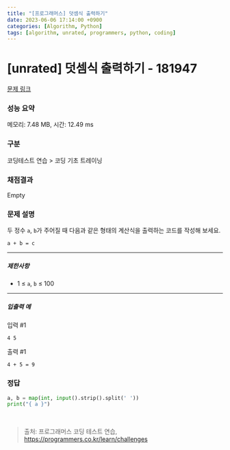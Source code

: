 ```yaml
---
title: "[프로그래머스] 덧셈식 출력하기"
date: 2023-06-06 17:14:00 +0900
categories: [Algorithm, Python]
tags: [algorithm, unrated, programmers, python, coding]
---
```


# [unrated] 덧셈식 출력하기 - 181947

[문제 링크](https://school.programmers.co.kr/learn/courses/30/lessons/181947)

### 성능 요약

메모리: 7.48 MB, 시간: 12.49 ms

### 구분

코딩테스트 연습 > 코딩 기초 트레이닝

### 채점결과

Empty

### 문제 설명

<p>두 정수 <code>a</code>, <code>b</code>가 주어질 때 다음과 같은 형태의 계산식을 출력하는 코드를 작성해 보세요.</p>

```shell
a + b = c
```

<hr>

<h5>제한사항</h5>

<ul>
<li>1 ≤ <code>a</code>, <code>b</code> ≤ 100</li>
</ul>

<hr>

<h5>입출력 예</h5>

<p>입력 #1</p>

```shell
4 5
```

<p>출력 #1</p>

```shell
4 + 5 = 9
```

### 정답

```python
a, b = map(int, input().strip().split(' '))
print("{ a }")
```

<br>

> 출처: 프로그래머스 코딩 테스트 연습, https://programmers.co.kr/learn/challenges
